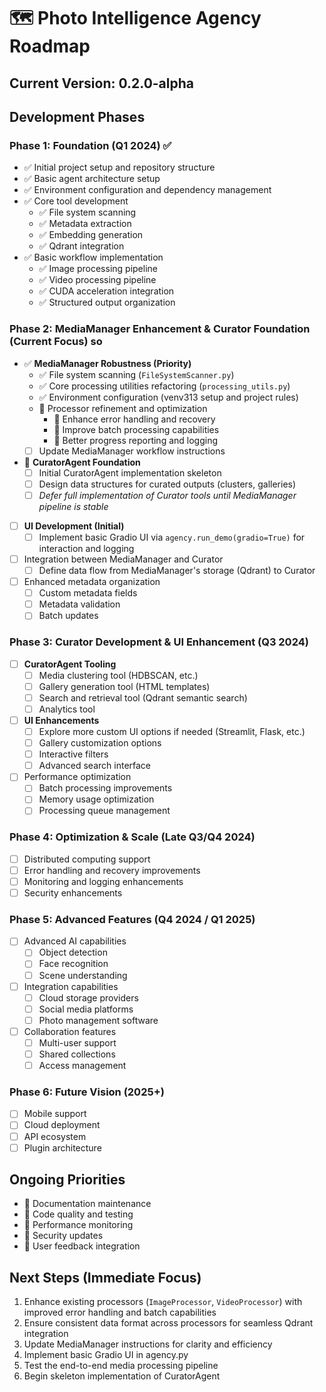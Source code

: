 # 🗺️ Photo Intelligence Agency Roadmap

## Current Version: 0.2.0-alpha

## Development Phases

### Phase 1: Foundation (Q1 2024) ✅
- ✅ Initial project setup and repository structure
- ✅ Basic agent architecture setup
- ✅ Environment configuration and dependency management
- ✅ Core tool development
  - ✅ File system scanning
  - ✅ Metadata extraction
  - ✅ Embedding generation
  - ✅ Qdrant integration
- ✅ Basic workflow implementation
  - ✅ Image processing pipeline
  - ✅ Video processing pipeline
  - ✅ CUDA acceleration integration
  - ✅ Structured output organization

### Phase 2: MediaManager Enhancement & Curator Foundation (Current Focus) so 
- ✅ **MediaManager Robustness (Priority)**
  - ✅ File system scanning (`FileSystemScanner.py`)
  - ✅ Core processing utilities refactoring (`processing_utils.py`)
  - ✅ Environment configuration (venv313 setup and project rules)
  - 🔄 Processor refinement and optimization
    - 🔄 Enhance error handling and recovery
    - 🔄 Improve batch processing capabilities
    - 🔄 Better progress reporting and logging
  - [ ] Update MediaManager workflow instructions
- 🔄 **CuratorAgent Foundation**
  - [ ] Initial CuratorAgent implementation skeleton
  - [ ] Design data structures for curated outputs (clusters, galleries)
  - [ ] *Defer full implementation of Curator tools until MediaManager pipeline is stable*
- [ ] **UI Development (Initial)**
  - [ ] Implement basic Gradio UI via `agency.run_demo(gradio=True)` for interaction and logging
- [ ] Integration between MediaManager and Curator
  - [ ] Define data flow from MediaManager's storage (Qdrant) to Curator
- [ ] Enhanced metadata organization
  - [ ] Custom metadata fields
  - [ ] Metadata validation
  - [ ] Batch updates

### Phase 3: Curator Development & UI Enhancement (Q3 2024)
- [ ] **CuratorAgent Tooling**
  - [ ] Media clustering tool (HDBSCAN, etc.)
  - [ ] Gallery generation tool (HTML templates)
  - [ ] Search and retrieval tool (Qdrant semantic search)
  - [ ] Analytics tool
- [ ] **UI Enhancements**
  - [ ] Explore more custom UI options if needed (Streamlit, Flask, etc.)
  - [ ] Gallery customization options
  - [ ] Interactive filters
  - [ ] Advanced search interface
- [ ] Performance optimization
  - [ ] Batch processing improvements
  - [ ] Memory usage optimization
  - [ ] Processing queue management

### Phase 4: Optimization & Scale (Late Q3/Q4 2024)
- [ ] Distributed computing support
- [ ] Error handling and recovery improvements
- [ ] Monitoring and logging enhancements
- [ ] Security enhancements

### Phase 5: Advanced Features (Q4 2024 / Q1 2025)
- [ ] Advanced AI capabilities
  - [ ] Object detection
  - [ ] Face recognition
  - [ ] Scene understanding
- [ ] Integration capabilities
  - [ ] Cloud storage providers
  - [ ] Social media platforms
  - [ ] Photo management software
- [ ] Collaboration features
  - [ ] Multi-user support
  - [ ] Shared collections
  - [ ] Access management

### Phase 6: Future Vision (2025+)
- [ ] Mobile support
- [ ] Cloud deployment
- [ ] API ecosystem
- [ ] Plugin architecture

## Ongoing Priorities
- 🔄 Documentation maintenance
- 🔄 Code quality and testing
- 🔄 Performance monitoring
- 🔄 Security updates
- 🔄 User feedback integration

## Next Steps (Immediate Focus)
1. Enhance existing processors (`ImageProcessor`, `VideoProcessor`) with improved error handling and batch capabilities
2. Ensure consistent data format across processors for seamless Qdrant integration
3. Update MediaManager instructions for clarity and efficiency
4. Implement basic Gradio UI in agency.py
5. Test the end-to-end media processing pipeline
6. Begin skeleton implementation of CuratorAgent